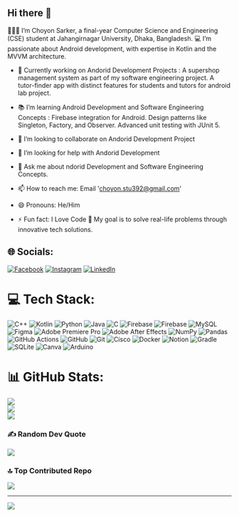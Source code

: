 ## Hi there 👋
👨🏻‍🎓 I’m Choyon Sarker, a final-year Computer Science and Engineering (CSE) student at Jahangirnagar University, Dhaka, Bangladesh.
💻 I’m passionate about Android development, with expertise in Kotlin and the MVVM architecture.

- 🔭 Currently working on Andorid Development Projects :
A supershop management system as part of my software engineering project.
A tutor-finder app with distinct features for students and tutors for android lab project.

- 📚 I’m learning Android Development and Software Engineering Concepts :
Firebase integration for Android.
Design patterns like Singleton, Factory, and Observer.
Advanced unit testing with JUnit 5.

- 👯 I’m looking to collaborate on Andorid Development Project
- 🤔 I’m looking for help with Andorid Development
- 💬 Ask me about ndorid Development and Software Engineering Concepts.
- 📫 How to reach me: Email 'choyon.stu392@gmail.com'
- 😄 Pronouns: He/Him
- ⚡ Fun fact: I Love Code
🎯 My goal is to solve real-life problems through innovative tech solutions.

## 🌐 Socials:
[![Facebook](https://img.shields.io/badge/Facebook-%231877F2.svg?logo=Facebook&logoColor=white)](https://facebook.com/choyon.sarker.731562) [![Instagram](https://img.shields.io/badge/Instagram-%23E4405F.svg?logo=Instagram&logoColor=white)](https://instagram.com/ch_oyo_n) [![LinkedIn](https://img.shields.io/badge/LinkedIn-%230077B5.svg?logo=linkedin&logoColor=white)](https://linkedin.com/in/choyon-sarker-98998618b)
# 💻 Tech Stack:
![C++](https://img.shields.io/badge/c++-%2300599C.svg?style=for-the-badge&logo=c%2B%2B&logoColor=white) ![Kotlin](https://img.shields.io/badge/kotlin-%237F52FF.svg?style=for-the-badge&logo=kotlin&logoColor=white) ![Python](https://img.shields.io/badge/python-3670A0?style=for-the-badge&logo=python&logoColor=ffdd54) ![Java](https://img.shields.io/badge/java-%23ED8B00.svg?style=for-the-badge&logo=openjdk&logoColor=white) ![C](https://img.shields.io/badge/c-%2300599C.svg?style=for-the-badge&logo=c&logoColor=white) ![Firebase](https://img.shields.io/badge/firebase-%23039BE5.svg?style=for-the-badge&logo=firebase) ![Firebase](https://img.shields.io/badge/firebase-a08021?style=for-the-badge&logo=firebase&logoColor=ffcd34) ![MySQL](https://img.shields.io/badge/mysql-4479A1.svg?style=for-the-badge&logo=mysql&logoColor=white) ![Figma](https://img.shields.io/badge/figma-%23F24E1E.svg?style=for-the-badge&logo=figma&logoColor=white) ![Adobe Premiere Pro](https://img.shields.io/badge/Adobe%20Premiere%20Pro-9999FF.svg?style=for-the-badge&logo=Adobe%20Premiere%20Pro&logoColor=white) ![Adobe After Effects](https://img.shields.io/badge/Adobe%20After%20Effects-9999FF.svg?style=for-the-badge&logo=Adobe%20After%20Effects&logoColor=white) ![NumPy](https://img.shields.io/badge/numpy-%23013243.svg?style=for-the-badge&logo=numpy&logoColor=white) ![Pandas](https://img.shields.io/badge/pandas-%23150458.svg?style=for-the-badge&logo=pandas&logoColor=white) ![GitHub Actions](https://img.shields.io/badge/github%20actions-%232671E5.svg?style=for-the-badge&logo=githubactions&logoColor=white) ![GitHub](https://img.shields.io/badge/github-%23121011.svg?style=for-the-badge&logo=github&logoColor=white) ![Git](https://img.shields.io/badge/git-%23F05033.svg?style=for-the-badge&logo=git&logoColor=white) ![Cisco](https://img.shields.io/badge/cisco-%23049fd9.svg?style=for-the-badge&logo=cisco&logoColor=black) ![Docker](https://img.shields.io/badge/docker-%230db7ed.svg?style=for-the-badge&logo=docker&logoColor=white) ![Notion](https://img.shields.io/badge/Notion-%23000000.svg?style=for-the-badge&logo=notion&logoColor=white) ![Gradle](https://img.shields.io/badge/Gradle-02303A.svg?style=for-the-badge&logo=Gradle&logoColor=white) ![SQLite](https://img.shields.io/badge/sqlite-%2307405e.svg?style=for-the-badge&logo=sqlite&logoColor=white) ![Canva](https://img.shields.io/badge/Canva-%2300C4CC.svg?style=for-the-badge&logo=Canva&logoColor=white) ![Arduino](https://img.shields.io/badge/-Arduino-00979D?style=for-the-badge&logo=Arduino&logoColor=white)
# 📊 GitHub Stats:
![](https://github-readme-stats.vercel.app/api?username=choyon-sarker&theme=dark&hide_border=false&include_all_commits=false&count_private=false)<br/>
![](https://github-readme-streak-stats.herokuapp.com/?user=choyon-sarker&theme=dark&hide_border=false)<br/>
![](https://github-readme-stats.vercel.app/api/top-langs/?username=choyon-sarker&theme=dark&hide_border=false&include_all_commits=false&count_private=false&layout=compact)

### ✍️ Random Dev Quote
![](https://quotes-github-readme.vercel.app/api?type=horizontal&theme=radical)

### 🔝 Top Contributed Repo
![](https://github-contributor-stats.vercel.app/api?username=choyon-sarker&limit=5&theme=dark&combine_all_yearly_contributions=true)

---
[![](https://visitcount.itsvg.in/api?id=choyon-sarker&icon=0&color=0)](https://visitcount.itsvg.in)

<!-- Proudly created with GPRM ( https://gprm.itsvg.in ) -->
